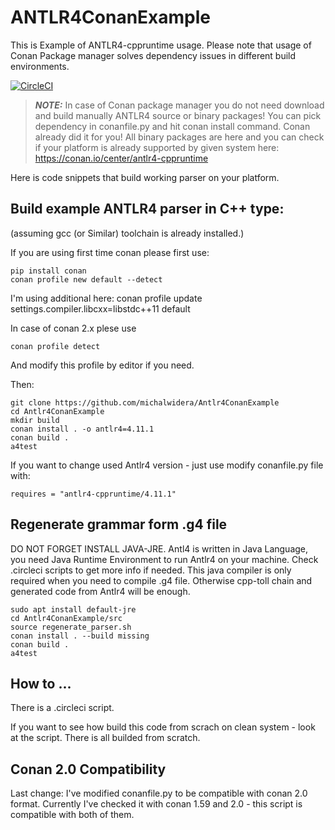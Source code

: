 # ANTLR4ConanExample

This is Example of ANTLR4-cppruntime usage.
Please note that usage of Conan Package manager solves dependency issues in different build environments.

[![CircleCI](https://dl.circleci.com/status-badge/img/gh/michalwidera/Antlr4ConanExample/tree/main.svg?style=svg)](https://dl.circleci.com/status-badge/redirect/gh/michalwidera/Antlr4ConanExample/tree/main)

> **_NOTE:_** In case of Conan package manager you do not need download and build manually ANTLR4 source or binary packages! You can pick dependency in conanfile.py and hit conan install command. Conan already did it for you! All binary packages are here and you can check if your platform is already supported by given system here: https://conan.io/center/antlr4-cppruntime


Here is code snippets that build working parser on your platform.

## Build example ANTLR4 parser in C++ type:

(assuming gcc (or Similar) toolchain is already installed.)

If you are using first time conan please first use:
~~~
pip install conan
conan profile new default --detect
~~~
I'm using additional here: conan profile update settings.compiler.libcxx=libstdc++11 default

In case of conan 2.x plese use
~~~
conan profile detect
~~~
And modify this profile by editor if you need.

Then:
~~~
git clone https://github.com/michalwidera/Antlr4ConanExample
cd Antlr4ConanExample
mkdir build
conan install . -o antlr4=4.11.1
conan build .
a4test
~~~

If you want to change used Antlr4 version - just use modify conanfile.py file with:
~~~
requires = "antlr4-cppruntime/4.11.1"
~~~

## Regenerate grammar form .g4 file

DO NOT FORGET INSTALL JAVA-JRE.
Antl4 is written in Java Language, you need Java Runtime Environment to run Antlr4 on your machine.
Check .circleci scripts to get more info if needed.
This java compiler is only required when you need to compile .g4 file.
Otherwise cpp-toll chain and generated code from Antlr4 will be enough.

~~~
sudo apt install default-jre
cd Antlr4ConanExample/src
source regenerate_parser.sh
conan install . --build missing
conan build .
a4test
~~~


## How to ...

There is a .circleci script.

If you want to see how build this code from scrach on clean system - look at the script.
There is all builded from scratch.

## Conan 2.0 Compatibility

Last change: I've modified conanfile.py to be compatible with conan 2.0 format.
Currently I've checked it with conan 1.59 and 2.0 - this script is compatible with both of them.

